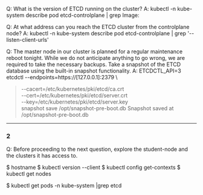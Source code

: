 Q: What is the version of ETCD running on the cluster?
A: kubectl -n kube-system describe pod etcd-controlplane | grep Image:

Q: At what address can you reach the ETCD cluster from the controlplane node?
A: kubectl -n kube-system describe pod etcd-controlplane | grep '\--listen-client-urls'

Q: The master node in our cluster is planned for a regular maintenance reboot tonight. While we do not anticipate anything to go wrong, we are required to take the necessary backups. Take a snapshot of the ETCD database using the built-in snapshot functionality.
A: ETCDCTL_API=3 etcdctl --endpoints=https://[127.0.0.1]:2379 \
> --cacert=/etc/kubernetes/pki/etcd/ca.crt \
--cert=/etc/kubernetes/pki/etcd/server.crt \
--key=/etc/kubernetes/pki/etcd/server.key \
> snapshot save /opt/snapshot-pre-boot.db
Snapshot saved at /opt/snapshot-pre-boot.db


---
### 2
Q: Before proceeding to the next question, explore the student-node and the clusters it has access to.

$ hostname
$ kubectl version --client
$ kubectl config get-contexts
$ kubectl get nodes

$ kubectl get pods -n kube-system |grep etcd